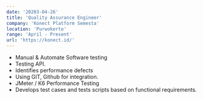 ```yaml
---
date: '20203-04-26'
title: 'Quality Assurance Engineer'
company: 'Konect Platform Semesta'
location: 'Purwokerto'
range: 'April - Present'
url: 'https://konect.id/'
---
```


- Manual & Automate Software testing
- Testing API.
- Identifies performance defects
- Using GIT, Github for integration.
- JMeter / K6 Performance Testing
- Develops test cases and tests scripts based on functional requirements.
